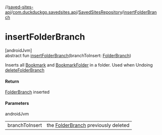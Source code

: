 //[saved-sites-api](../../../index.md)/[com.duckduckgo.savedsites.api](../index.md)/[SavedSitesRepository](index.md)/[insertFolderBranch](insert-folder-branch.md)

# insertFolderBranch

[androidJvm]\
abstract fun [insertFolderBranch](insert-folder-branch.md)(branchToInsert: [FolderBranch](../../com.duckduckgo.savedsites.api.models/-folder-branch/index.md))

Inserts all [Bookmark](../../com.duckduckgo.savedsites.api.models/-saved-site/-bookmark/index.md) and [BookmarkFolder](../../com.duckduckgo.savedsites.api.models/-bookmark-folder/index.md) in a folder. Used when Undoing [deleteFolderBranch](delete-folder-branch.md)

#### Return

[FolderBranch](../../com.duckduckgo.savedsites.api.models/-folder-branch/index.md) inserted

#### Parameters

androidJvm

| | |
|---|---|
| branchToInsert | the [FolderBranch](../../com.duckduckgo.savedsites.api.models/-folder-branch/index.md) previously deleted |
